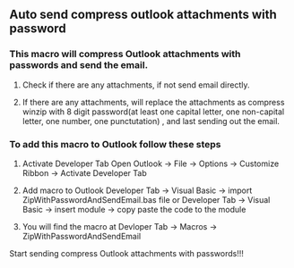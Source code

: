 ## Auto send compress outlook attachments with password

### This macro will compress Outlook attachments with passwords and send the email.
1. Check if there are any attachments, if not send email directly.

2. If there are any attachments, will replace the attachments as compress winzip
  with 8 digit password(at least one capital letter, one non-capital letter, one number, one punctutation)
  , and last sending out the email.


### To add this macro to Outlook follow these steps
1. Activate Developer Tab
  Open Outlook -> File -> Options -> Customize Ribbon -> Activate Developer Tab

2. Add macro to Outlook
  Developer Tab -> Visual Basic -> import ZipWithPasswordAndSendEmail.bas file
  or
  Developer Tab -> Visual Basic -> insert module -> copy paste the code to the module

3. You will find the macro at
  Devloper Tab -> Macros -> ZipWithPasswordAndSendEmail

Start sending compress Outlook attachments with passwords!!!
